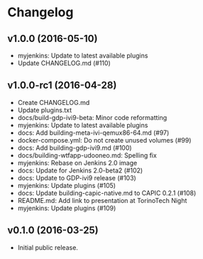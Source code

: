 Changelog
=========

## v1.0.0 (2016-05-10)

- myjenkins: Update to latest available plugins
- Update CHANGELOG.md (#110)

## v1.0.0-rc1 (2016-04-28)

- Create CHANGELOG.md
- Update plugins.txt
- docs/build-gdp-ivi9-beta: Minor code reformatting
- myjenkins: Update to latest available plugins
- docs: Add building-meta-ivi-qemux86-64.md (#97)
- docker-compose.yml: Do not create unused volumes (#99)
- docs: Add building-gdp-ivi9.md (#100)
- docs/building-wtfapp-udooneo.md: Spelling fix
- myjenkins: Rebase on Jenkins 2.0 image
- docs: Update for Jenkins 2.0-beta2 (#102)
- docs: Update to GDP-ivi9 release (#103)
- myjenkins: Update plugins (#105)
- docs: Update building-capic-native.md to CAPIC 0.2.1 (#108)
- README.md: Add link to presentation at TorinoTech Night
- myjenkins: Update plugins (#109)

## v0.1.0 (2016-03-25)

- Initial public release.
